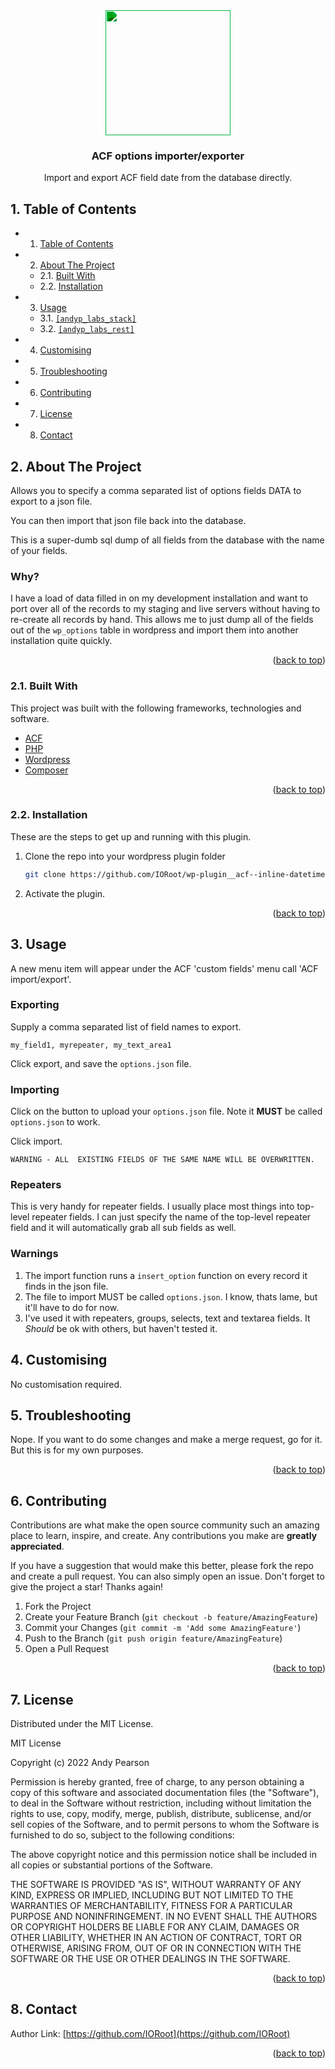 

<div id="top"></div>

<div align="center">

<div style="filter: invert(72%) sepia(53%) saturate(4524%) hue-rotate(125deg) brightness(106%) contrast(101%);">
<img src="https://cdn.jsdelivr.net/npm/@mdi/svg@6.7.96/svg/swap-vertical-bold.svg" style="width:200px;"/>
</div>

<h3 align="center">ACF options importer/exporter</h3>

<p align="center">
    Import and export ACF field date from the database directly.
</p>    
</div>

##  1. <a name='TableofContents'></a>Table of Contents


* 1. [Table of Contents](#TableofContents)
* 2. [About The Project](#AboutTheProject)
	* 2.1. [Built With](#BuiltWith)
	* 2.2. [Installation](#Installation)
* 3. [Usage](#Usage)
	* 3.1. [`[andyp_labs_stack]`](#andyp_labs_stack)
	* 3.2. [`[andyp_labs_rest]`](#andyp_labs_rest)
* 4. [Customising](#Customising)
* 5. [Troubleshooting](#Troubleshooting)
* 6. [Contributing](#Contributing)
* 7. [License](#License)
* 8. [Contact](#Contact)



##  2. <a name='AboutTheProject'></a>About The Project

Allows you to specify a comma separated list of options fields DATA to export to a json file.

You can then import that json file back into the database.

This is a super-dumb sql dump of all fields from the database with the name of your fields.

### Why?

I have a load of data filled in on my development installation and want to port over all of the
records to my staging and live servers without having to re-create all records by hand. This
allows me to just dump all of the fields out of the `wp_options` table in wordpress and import
them into another installation quite quickly.

<p align="right">(<a href="#top">back to top</a>)</p>



###  2.1. <a name='BuiltWith'></a>Built With

This project was built with the following frameworks, technologies and software.

* [ACF](https://www.advancedcustomfields.com/)
* [PHP](https://php.net/)
* [Wordpress](https://wordpress.org/)
* [Composer](https://getcomposer.org/)

<p align="right">(<a href="#top">back to top</a>)</p>



###  2.2. <a name='Installation'></a>Installation

These are the steps to get up and running with this plugin.

1. Clone the repo into your wordpress plugin folder
    ```sh
    git clone https://github.com/IORoot/wp-plugin__acf--inline-datetime-field ./wp-content/plugins/acf_datetime_inline
    ```
1. Activate the plugin.


<p align="right">(<a href="#top">back to top</a>)</p>



##  3. <a name='Usage'></a>Usage

A new menu item will appear under the ACF 'custom fields' menu call 'ACF import/export'.

### Exporting

Supply a comma separated list of field names to export.

```
my_field1, myrepeater, my_text_area1
```

Click export, and save the `options.json` file.

### Importing

Click on the button to upload your `options.json` file. Note it **MUST** be called `options.json` to work.

Click import.

    WARNING - ALL  EXISTING FIELDS OF THE SAME NAME WILL BE OVERWRITTEN.

### Repeaters

This is very handy for repeater fields. I usually place most things into top-level repeater fields. 
I can just specify the name of the top-level repeater field and it will automatically grab all
sub fields as well.

### Warnings

1. The import function runs a `insert_option` function on every record it finds in the json file.
2. The file to import MUST be called `options.json`. I know, thats lame, but it'll have to do for now.
3. I've used it with repeaters, groups, selects, text and textarea fields. It *Should* be ok with others, but haven't tested it.


##  4. <a name='Customising'></a> Customising

No customisation required.

##  5. <a name='Troubleshooting'></a>Troubleshooting

Nope. If you want to do some changes and make a merge request, go for it. But this is for my own purposes.

<p align="right">(<a href="#top">back to top</a>)</p>


##  6. <a name='Contributing'></a>Contributing

Contributions are what make the open source community such an amazing place to learn, inspire, and create. Any contributions you make are **greatly appreciated**.

If you have a suggestion that would make this better, please fork the repo and create a pull request. You can also simply open an issue.
Don't forget to give the project a star! Thanks again!

1. Fork the Project
2. Create your Feature Branch (`git checkout -b feature/AmazingFeature`)
3. Commit your Changes (`git commit -m 'Add some AmazingFeature'`)
4. Push to the Branch (`git push origin feature/AmazingFeature`)
5. Open a Pull Request

<p align="right">(<a href="#top">back to top</a>)</p>



##  7. <a name='License'></a>License

Distributed under the MIT License.

MIT License

Copyright (c) 2022 Andy Pearson

Permission is hereby granted, free of charge, to any person obtaining a copy
of this software and associated documentation files (the "Software"), to deal
in the Software without restriction, including without limitation the rights
to use, copy, modify, merge, publish, distribute, sublicense, and/or sell
copies of the Software, and to permit persons to whom the Software is
furnished to do so, subject to the following conditions:

The above copyright notice and this permission notice shall be included in all
copies or substantial portions of the Software.

THE SOFTWARE IS PROVIDED "AS IS", WITHOUT WARRANTY OF ANY KIND, EXPRESS OR
IMPLIED, INCLUDING BUT NOT LIMITED TO THE WARRANTIES OF MERCHANTABILITY,
FITNESS FOR A PARTICULAR PURPOSE AND NONINFRINGEMENT. IN NO EVENT SHALL THE
AUTHORS OR COPYRIGHT HOLDERS BE LIABLE FOR ANY CLAIM, DAMAGES OR OTHER
LIABILITY, WHETHER IN AN ACTION OF CONTRACT, TORT OR OTHERWISE, ARISING FROM,
OUT OF OR IN CONNECTION WITH THE SOFTWARE OR THE USE OR OTHER DEALINGS IN THE
SOFTWARE.

<p align="right">(<a href="#top">back to top</a>)</p>



##  8. <a name='Contact'></a>Contact

Author Link: [https://github.com/IORoot](https://github.com/IORoot)

<p align="right">(<a href="#top">back to top</a>)</p>
